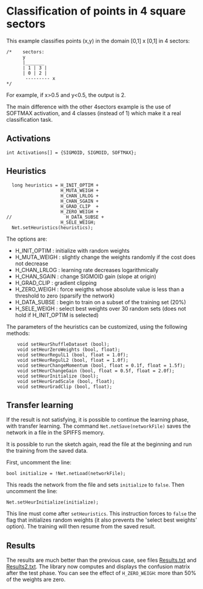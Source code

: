 # Classification of points in 4 square sectors

This example classifies points (x,y) in the domain [0,1] x [0,1] in 4 sectors:

```
/*    sectors:
      y
      |_______
      | 1 | 3 |
      | 0 | 2 |
       --------- x
*/
```
For example, if x>0.5 and y<0.5, the output is 2.

The main difference with the other 4sectors example is the use of SOFTMAX activation, and 4 classes (instead of 1) which make it a real classification task.

## Activations
```
int Activations[] = {SIGMOID, SIGMOID, SOFTMAX};
```

## Heuristics
```
  long heuristics = H_INIT_OPTIM +
                    H_MUTA_WEIGH +
                    H_CHAN_LRLOG +
                    H_CHAN_SGAIN +
                    H_GRAD_CLIP  +
                    H_ZERO_WEIGH +
//                    H_DATA_SUBSE +
                    H_SELE_WEIGH;
  Net.setHeuristics(heuristics);
```
The options are:
* H_INIT_OPTIM : initialize with random weights
* H_MUTA_WEIGH : slightly change the weights randomly if the cost does not decrease
* H_CHAN_LRLOG : learning rate decreases logarithmically
* H_CHAN_SGAIN : change SIGMOID gain (slope at origin)
* H_GRAD_CLIP  : gradient clipping
* H_ZERO_WEIGH : force weigths whose absolute value is less than a threshold to zero (sparsify the network)
* H_DATA_SUBSE : begin to train on a subset of the training set (20%)
* H_SELE_WEIGH : select best weights over 30 random sets (does not hold if H_INIT_OPTIM is selected)

The parameters of the heuristics can be customized, using the following methods:
```
    void setHeurShuffleDataset (bool);
    void setHeurZeroWeights (bool, float);
    void setHeurRegulL1 (bool, float = 1.0f);
    void setHeurRegulL2 (bool, float = 1.0f);
    void setHeurChangeMomentum (bool, float = 0.1f, float = 1.5f);
    void setHeurChangeGain (bool, float = 0.5f, float = 2.0f);
    void setHeurInitialize (bool);
    void setHeurGradScale (bool, float);
    void setHeurGradClip (bool, float);
```

## Transfer learning
If the result is not satisfying, it is possible to continue the learning phase, with transfer learning. The command `Net.netSave(networkFile)` saves the network in a file in the SPIFFS memory.

It is possible to run the sketch again, read the file at the beginning and run the training from the saved data.

First, uncomment the line:
```
bool initialize = !Net.netLoad(networkFile);
```
This reads the network from the file and sets `initialize` to `false`. Then uncomment the line:
```
Net.setHeurInitialize(initialize);
```
This line must come after `setHeuristics`. This instruction forces to `false` the flag that initializes random weights (it also prevents the 'select best weights' option). The training will then resume from the saved result.

## Results
The results are much better than the previous case, see files [Results.txt](./Results.txt) and [Results2.txt](./Results2.txt). The library now computes and displays the confusion matrix after the test phase. You can see the effect of `H_ZERO_WEIGH`: more than 50% of the weights are zero.